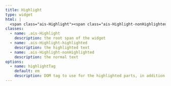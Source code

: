 ```yaml
---
title: Highlight
type: widget
html: |
  <span class="ais-Highlight"><span class="ais-Highlight-nonHighlighted">This is the</span> <em class="ais-Highlight-highlighted">highlighted text</em></span>
classes:
  - name: .ais-Highlight
    description: the root span of the widget
  - name: .ais-Highlight-highlighted
    description: the highlighted text
  - name: .ais-Highlight-nonHighlighted
    description: the normal text
options:
  - name: highlightTag
    default: em
    description: DOM tag to use for the highlighted parts, in addition to the classes
---
```


